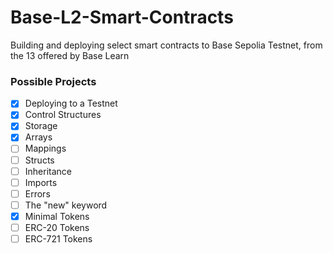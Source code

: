 # Base-L2-Smart-Contracts
Building and deploying select smart contracts to Base Sepolia Testnet, from the 13 offered by Base Learn

### Possible Projects
- [x] Deploying to a Testnet
- [x] Control Structures
- [x] Storage
- [x] Arrays
- [ ] Mappings
- [ ] Structs
- [ ] Inheritance
- [ ] Imports
- [ ] Errors
- [ ] The "new" keyword
- [x] Minimal Tokens
- [ ] ERC-20 Tokens
- [ ] ERC-721 Tokens
